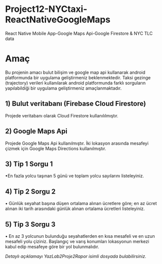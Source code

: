 # Project12-NYCtaxi-ReactNativeGoogleMaps
React Native Mobile App-Google Maps Api-Google Firestore &amp; NYC TLC data

# Amaç

Bu projenin amacı bulut bilişim ve google map api kullanarak android platformunda bir uygulama geliştirmeniz beklenmektedir. Taksi gezinge (trajectory) verileri kullanılarak android platformunda farklı sorguların yapılabildiği bir uygulama geliştirmeniz amaçlanmaktadır.

## 1) Bulut veritabanı (Firebase Cloud Firestore)
Projede veritabanı olarak Cloud Firestore kullanılılmıştır.
## 2) Google Maps Api
Projede Google Maps Api kullanılmıştır. İki lokasyon arasında mesafeyi çizmek için Google Maps Directions kullanılmıştır.
## 3) Tip 1 Sorgu 1
•En fazla yolcu taşınan 5 günü ve toplam yolcu sayılarını listeleyiniz.
## 4) Tip 2 Sorgu 2
• Günlük seyahat başına düşen ortalama alınan ücretlere göre; en az ücret alınan iki tarih arasındaki günlük alınan ortalama ücretleri listeleyiniz.
## 5) Tip 3 Sorgu 3
• En az 3 yolcunun bulunduğu seyahatlerden en kısa mesafeli ve en uzun mesafeli yolu çiziniz. Başlangıç ve varış konumları lokasyonun merkezi kabul edip mesafeye göre bir yol bulunmalıdır.


*Detaylı açıklamayı YazLab2Proje2Rapor isimli dosyada bulabilirsiniz.*

